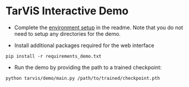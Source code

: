 # TarViS Interactive Demo

- Complete the [environment setup](https://github.com/Ali2500/TarViS#environment-setup) in the readme. Note that you do not need to setup any directories for the demo.

- Install additional packages required for the web interface

```
pip install -r requirements_demo.txt
```

- Run the demo by providing the path to a trained checkpoint:

```
python tarvis/demo/main.py /path/to/trained/checkpoint.pth
```


